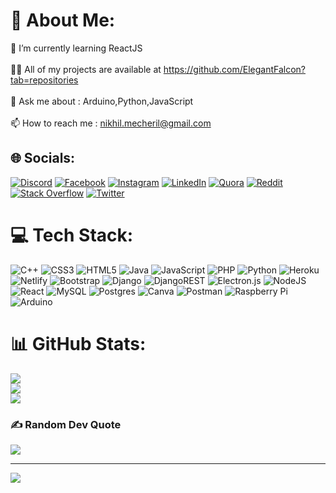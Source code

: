 # 💫 About Me:
🌱 I’m currently learning ReactJS<br><br>👨‍💻 All of my projects are available at https://github.com/ElegantFalcon?tab=repositories<br><br>💬 Ask me about : Arduino,Python,JavaScript<br><br>📫 How to reach me : nikhil.mecheril@gmail.com


## 🌐 Socials:
[![Discord](https://img.shields.io/badge/Discord-%237289DA.svg?logo=discord&logoColor=white)](https://discord.gg/234567890) [![Facebook](https://img.shields.io/badge/Facebook-%231877F2.svg?logo=Facebook&logoColor=white)]() [![Instagram](https://img.shields.io/badge/Instagram-%23E4405F.svg?logo=Instagram&logoColor=white)](https://instagram.com/nikhil.mehhh) [![LinkedIn](https://img.shields.io/badge/LinkedIn-%230077B5.svg?logo=linkedin&logoColor=white)]() [![Quora](https://img.shields.io/badge/Quora-%23B92B27.svg?logo=Quora&logoColor=white)](https://quora.com/profile/Nikhilll) [![Reddit](https://img.shields.io/badge/Reddit-%23FF4500.svg?logo=Reddit&logoColor=white)](https://reddit.com/user/nikkk) [![Stack Overflow](https://img.shields.io/badge/-Stackoverflow-FE7A16?logo=stack-overflow&logoColor=white)](https://stackoverflow.com/users/234567890) [![Twitter](https://img.shields.io/badge/Twitter-%231DA1F2.svg?logo=Twitter&logoColor=white)](https://twitter.com/whydiskolavari) 

# 💻 Tech Stack:
![C++](https://img.shields.io/badge/c++-%2300599C.svg?style=for-the-badge&logo=c%2B%2B&logoColor=white) ![CSS3](https://img.shields.io/badge/css3-%231572B6.svg?style=for-the-badge&logo=css3&logoColor=white) ![HTML5](https://img.shields.io/badge/html5-%23E34F26.svg?style=for-the-badge&logo=html5&logoColor=white) ![Java](https://img.shields.io/badge/java-%23ED8B00.svg?style=for-the-badge&logo=java&logoColor=white) ![JavaScript](https://img.shields.io/badge/javascript-%23323330.svg?style=for-the-badge&logo=javascript&logoColor=%23F7DF1E) ![PHP](https://img.shields.io/badge/php-%23777BB4.svg?style=for-the-badge&logo=php&logoColor=white) ![Python](https://img.shields.io/badge/python-3670A0?style=for-the-badge&logo=python&logoColor=ffdd54) ![Heroku](https://img.shields.io/badge/heroku-%23430098.svg?style=for-the-badge&logo=heroku&logoColor=white) ![Netlify](https://img.shields.io/badge/netlify-%23000000.svg?style=for-the-badge&logo=netlify&logoColor=#00C7B7) ![Bootstrap](https://img.shields.io/badge/bootstrap-%23563D7C.svg?style=for-the-badge&logo=bootstrap&logoColor=white) ![Django](https://img.shields.io/badge/django-%23092E20.svg?style=for-the-badge&logo=django&logoColor=white) ![DjangoREST](https://img.shields.io/badge/DJANGO-REST-ff1709?style=for-the-badge&logo=django&logoColor=white&color=ff1709&labelColor=gray) ![Electron.js](https://img.shields.io/badge/Electron-191970?style=for-the-badge&logo=Electron&logoColor=white) ![NodeJS](https://img.shields.io/badge/node.js-6DA55F?style=for-the-badge&logo=node.js&logoColor=white) ![React](https://img.shields.io/badge/react-%2320232a.svg?style=for-the-badge&logo=react&logoColor=%2361DAFB) ![MySQL](https://img.shields.io/badge/mysql-%2300f.svg?style=for-the-badge&logo=mysql&logoColor=white) ![Postgres](https://img.shields.io/badge/postgres-%23316192.svg?style=for-the-badge&logo=postgresql&logoColor=white) ![Canva](https://img.shields.io/badge/Canva-%2300C4CC.svg?style=for-the-badge&logo=Canva&logoColor=white) ![Postman](https://img.shields.io/badge/Postman-FF6C37?style=for-the-badge&logo=postman&logoColor=white) ![Raspberry Pi](https://img.shields.io/badge/-RaspberryPi-C51A4A?style=for-the-badge&logo=Raspberry-Pi) ![Arduino](https://img.shields.io/badge/-Arduino-00979D?style=for-the-badge&logo=Arduino&logoColor=white)
# 📊 GitHub Stats:
![](https://github-readme-stats.vercel.app/api?username=ElegantFalcon&theme=dark&hide_border=false&include_all_commits=true&count_private=true)<br/>
![](https://github-readme-streak-stats.herokuapp.com/?user=ElegantFalcon&theme=dark&hide_border=false)<br/>
![](https://github-readme-stats.vercel.app/api/top-langs/?username=ElegantFalcon&theme=dark&hide_border=false&include_all_commits=true&count_private=true&layout=compact)

### ✍️ Random Dev Quote
![](https://quotes-github-readme.vercel.app/api?type=horizontal&theme=radical)

---
[![](https://visitcount.itsvg.in/api?id=ElegantFalcon&icon=0&color=0)](https://visitcount.itsvg.in)

<!-- Proudly created with GPRM ( https://gprm.itsvg.in ) -->

